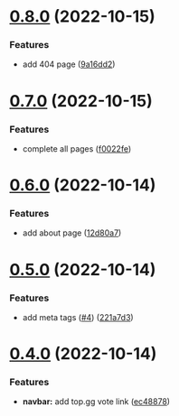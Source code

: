 # [0.8.0](https://github.com/onesoft-sudo/tes-website/compare/v0.7.0...v0.8.0) (2022-10-15)


### Features

* add 404 page ([9a16dd2](https://github.com/onesoft-sudo/tes-website/commit/9a16dd24946fd9c5bbdf19bf736b09bd4fb91105))



# [0.7.0](https://github.com/onesoft-sudo/tes-website/compare/v0.6.0...v0.7.0) (2022-10-15)


### Features

* complete all pages ([f0022fe](https://github.com/onesoft-sudo/tes-website/commit/f0022fec76a609dc1fe6e3239878f13da1efcdd9))



# [0.6.0](https://github.com/onesoft-sudo/tes-website/compare/v0.5.0...v0.6.0) (2022-10-14)


### Features

* add about page ([12d80a7](https://github.com/onesoft-sudo/tes-website/commit/12d80a7048499675226deed2b1ded74b31b4dfe9))



# [0.5.0](https://github.com/onesoft-sudo/tes-website/compare/v0.4.0...v0.5.0) (2022-10-14)


### Features

* add meta tags ([#4](https://github.com/onesoft-sudo/tes-website/issues/4)) ([221a7d3](https://github.com/onesoft-sudo/tes-website/commit/221a7d31317949bd2dc482e6dbdc637fdb0c644c))



# [0.4.0](https://github.com/onesoft-sudo/tes-website/compare/v0.3.0...v0.4.0) (2022-10-14)


### Features

* **navbar:** add top.gg vote link ([ec48878](https://github.com/onesoft-sudo/tes-website/commit/ec48878d19346cad2d156ba29c0d6ee7bc4e118e))



